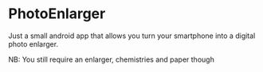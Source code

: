 PhotoEnlarger
=============

Just a small android app that allows you turn your smartphone into a digital photo enlarger.

NB: You still require an enlarger, chemistries and paper though
